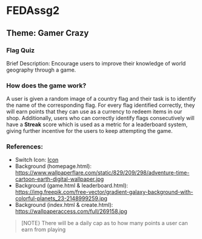 # FEDAssg2

## Theme: Gamer Crazy

### Flag Quiz
Brief Description:
Encourage users to improve their knowledge of world geography through a game.
### How does the game work?
A user is given a random image of a country flag and their task is to identify the name of the corresponding flag.
For every flag identified correctly, they will earn points that they can use as a currency to redeem items in our shop. Additionally,
users who can correctly identify flags consecutively will have a **Streak** score which is used as a metric for a leaderboard
system, giving further incentive for the users to keep attempting the game.

### References:
- Switch Icon: [Icon](https://www.flaticon.com/free-icon/off-button_5683501?term=switch&page=1&position=6&origin=tag&related_id=5683501)
- Background (homepage.html): https://www.wallpaperflare.com/static/829/209/298/adventure-time-cartoon-earth-digital-wallpaper.jpg
- Background (game.html & leaderboard.html): https://img.freepik.com/free-vector/gradient-galaxy-background-with-colorful-planets_23-2148999259.jpg
- Background (index.html & create.html): https://wallpaperaccess.com/full/269158.jpg
> [NOTE}
> There will be a daily cap as to how many points a user can earn from playing


